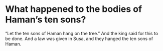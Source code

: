 # What happened to the bodies of Haman’s ten sons?

“Let the ten sons of Haman hang on the tree.” And the king said for this to be done. And a law was given in Susa, and they hanged the ten sons of Haman.